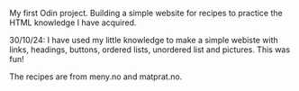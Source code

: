 My first Odin project. Building a simple website for recipes to practice the HTML knowledge I have acquired. 

30/10/24: 
I have used my little knowledge to make a simple webiste with links, headings, buttons, ordered lists, unordered list and pictures. This was fun!

The recipes are from meny.no and matprat.no.
